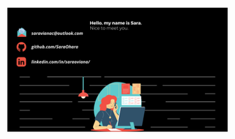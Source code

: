 ![alt text](https://github.com/SaraOhara/SaraOhara/blob/main/Fuga%20Colagem%20Blog%20Banner%20(1).png)
